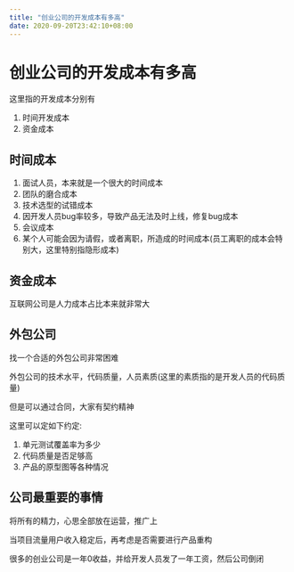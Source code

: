 ```yaml
---
title: "创业公司的开发成本有多高"
date: 2020-09-20T23:42:10+08:00
---
```


# 创业公司的开发成本有多高

这里指的开发成本分别有

1. 时间开发成本
2. 资金成本

## 时间成本

1. 面试人员，本来就是一个很大的时间成本
2. 团队的磨合成本
3. 技术选型的试错成本
4. 因开发人员bug率较多，导致产品无法及时上线，修复bug成本
5. 会议成本
6. 某个人可能会因为请假，或者离职，所造成的时间成本(员工离职的成本会特别大，这里特别指隐形成本)

## 资金成本

互联网公司是人力成本占比本来就非常大

## 外包公司

找一个合适的外包公司非常困难

外包公司的技术水平，代码质量，人员素质(这里的素质指的是开发人员的代码质量)

但是可以通过合同，大家有契约精神

这里可以定如下约定: 

1. 单元测试覆盖率为多少
2. 代码质量是否足够高
3. 产品的原型图等各种情况

## 公司最重要的事情

将所有的精力，心思全部放在运营，推广上

当项目流量用户收入稳定后，再考虑是否需要进行产品重构

很多的创业公司是一年0收益，并给开发人员发了一年工资，然后公司倒闭